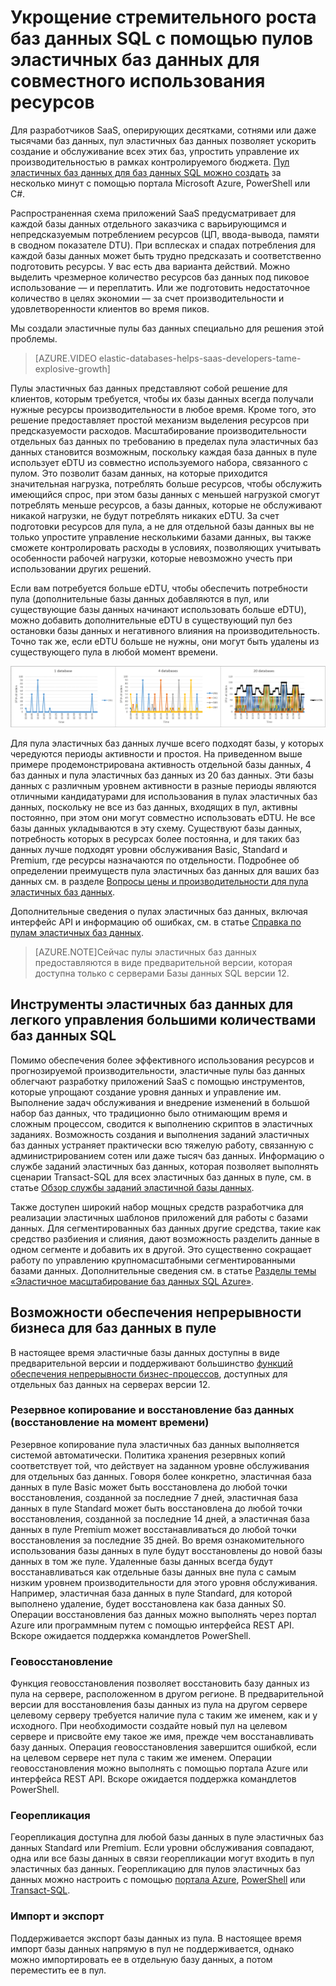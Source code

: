 <properties
	pageTitle="Пул эластичных баз данных для баз данных SQL | Microsoft Azure"
	description="Узнайте, как можно справиться со стремительным ростом баз данных SQL с помощью пулов эластичных баз данных, позволяющих совместно использовать ресурсы нескольких баз данных."
	keywords="эластичная база данных; базы данных SQL"	
	services="sql-database"
	documentationCenter=""
	authors="stevestein"
	manager="jeffreyg"
	editor="cgronlun"/>

<tags
	ms.service="sql-database"
	ms.devlang="NA"
	ms.date="11/10/2015"
	ms.author="sstein"
	ms.workload="data-management"
	ms.topic="article"
	ms.tgt_pltfrm="NA"/>


# Укрощение стремительного роста баз данных SQL с помощью пулов эластичных баз данных для совместного использования ресурсов

Для разработчиков SaaS, оперирующих десятками, сотнями или даже тысячами баз данных, пул эластичных баз данных позволяет ускорить создание и обслуживание всех этих баз, упростить управление их производительностью в рамках контролируемого бюджета. [Пул эластичных баз данных для баз данных SQL можно создать](sql-database-elastic-pool-portal.md) за несколько минут с помощью портала Microsoft Azure, PowerShell или C#.

Распространенная схема приложений SaaS предусматривает для каждой базы данных отдельного заказчика с варьирующимся и непредсказуемым потреблением ресурсов (ЦП, ввода-вывода, памяти в сводном показателе DTU). При всплесках и спадах потребления для каждой базы данных может быть трудно предсказать и соответственно подготовить ресурсы. У вас есть два варианта действий. Можно выделить чрезмерное количество ресурсов баз данных под пиковое использование — и переплатить. Или же подготовить недостаточное количество в целях экономии — за счет производительности и удовлетворенности клиентов во время пиков.

Мы создали эластичные пулы баз данных специально для решения этой проблемы.

> [AZURE.VIDEO elastic-databases-helps-saas-developers-tame-explosive-growth]


Пулы эластичных баз данных представляют собой решение для клиентов, которым требуется, чтобы их базы данных всегда получали нужные ресурсы производительности в любое время. Кроме того, это решение предоставляет простой механизм выделения ресурсов при предсказуемости расходов. Масштабирование производительности отдельных баз данных по требованию в пределах пула эластичных баз данных становится возможным, поскольку каждая база данных в пуле использует eDTU из совместно используемого набора, связанного с пулом. Это позволит базам данных, на которые приходится значительная нагрузка, потреблять больше ресурсов, чтобы обслужить имеющийся спрос, при этом базы данных с меньшей нагрузкой смогут потреблять меньше ресурсов, а базы данных, которые не обслуживают никакой нагрузки, не будут потреблять никаких eDTU. За счет подготовки ресурсов для пула, а не для отдельной базы данных вы не только упростите управление несколькими базами данных, вы также сможете контролировать расходы в условиях, позволяющих учитывать особенности рабочей нагрузки, которые невозможно учесть при использовании других решений.

Если вам потребуется больше eDTU, чтобы обеспечить потребности пула (дополнительные базы данных добавляются в пул, или существующие базы данных начинают использовать больше eDTU), можно добавить дополнительные eDTU в существующий пул без остановки базы данных и негативного влияния на производительность. Точно так же, если eDTU больше не нужны, они могут быть удалены из существующего пула в любой момент времени.

![Базы данных SQL, совместно использующие eDTU в пуле эластичных баз данных.][1]

Для пула эластичных баз данных лучше всего подходят базы, у которых чередуются периоды активности и простоя. На приведенном выше примере продемонстрирована активность отдельной базы данных, 4 баз данных и пула эластичных баз данных из 20 баз данных. Эти базы данных с различным уровнем активности в разные периоды являются отличными кандидатурами для использования в пулах эластичных баз данных, поскольку не все из баз данных, входящих в пул, активны постоянно, при этом они могут совместно использовать eDTU. Не все базы данных укладываются в эту схему. Существуют базы данных, потребность которых в ресурсах более постоянна, и для таких баз данных лучше подходят уровни обслуживания Basic, Standard и Premium, где ресурсы назначаются по отдельности. Подробнее об определении преимуществ пула эластичных баз данных для ваших баз данных см. в разделе [Вопросы цены и производительности для пула эластичных баз данных](sql-database-elastic-pool-guidance.md).

Дополнительные сведения о пулах эластичных баз данных, включая интерфейс API и информацию об ошибках, см. в статье [Справка по пулам эластичных баз данных](sql-database-elastic-pool-reference.md).


> [AZURE.NOTE]Сейчас пулы эластичных баз данных предоставляются в виде предварительной версии, которая доступна только с серверами Базы данных SQL версии 12.

## Инструменты эластичных баз данных для легкого управления большими количествами баз данных SQL

Помимо обеспечения более эффективного использования ресурсов и прогнозируемой производительности, эластичные пулы баз данных облегчают разработку приложений SaaS с помощью инструментов, которые упрощают создание уровня данных и управление им. Выполнение задач обслуживания и внедрение изменений в большой набор баз данных, что традиционно было отнимающим время и сложным процессом, сводится к выполнению скриптов в эластичных заданиях. Возможность создания и выполнения заданий эластичных баз данных устраняет практически всю тяжелую работу, связанную с администрированием сотен или даже тысяч баз данных. Информацию о службе заданий эластичных баз данных, которая позволяет выполнять сценарии Transact-SQL для всех эластичных баз данных в пуле, см. в статье [Обзор службы заданий эластичной базы данных](sql-database-elastic-jobs-overview.md).

Также доступен широкий набор мощных средств разработчика для реализации эластичных шаблонов приложений для работы с базами данных. Для сегментированных баз данных другие средства, такие как средство разбиения и слияния, дают возможность разделить данные в одном сегменте и добавить их в другой. Это существенно сокращает работу по управлению крупномасштабными сегментированными базами данных. Дополнительные сведения см. в статье [Разделы темы «Эластичное масштабирование баз данных SQL Azure»](sql-database-elastic-scale-documentation-map.md).

## Возможности обеспечения непрерывности бизнеса для баз данных в пуле

В настоящее время эластичные базы данных доступны в виде предварительной версии и поддерживают большинство [функций обеспечения непрерывности бизнес-процессов](sql-database-business-continuity.md), доступных для отдельных баз данных на серверах версии 12.

### Резервное копирование и восстановление баз данных (восстановление на момент времени)

Резервное копирование пула эластичных баз данных выполняется системой автоматически. Политика хранения резервных копий соответствует той, что действует на заданном уровне обслуживания для отдельных баз данных. Говоря более конкретно, эластичная база данных в пуле Basic может быть восстановлена до любой точки восстановления, созданной за последние 7 дней, эластичная база данных в пуле Standard может быть восстановлена до любой точки восстановления, созданной за последние 14 дней, а эластичная база данных в пуле Premium может восстанавливаться до любой точки восстановления за последние 35 дней. Во время ознакомительного использования базы данных в пуле будут восстановлены до новой базы данных в том же пуле. Удаленные базы данных всегда будут восстанавливаться как отдельные базы данных вне пула с самым низким уровнем производительности для этого уровня обслуживания. Например, эластичная база данных в пуле Standard, для которой выполнено удаление, будет восстановлена как база данных S0. Операции восстановления баз данных можно выполнять через портал Azure или программным путем с помощью интерфейса REST API. Вскоре ожидается поддержка командлетов PowerShell.

### Геовосстановление

Функция геовосстановления позволяет восстановить базу данных из пула на сервере, расположенном в другом регионе. В предварительной версии для восстановления базы данных из пула на другом сервере целевому серверу требуется наличие пула с таким же именем, как и у исходного. При необходимости создайте новый пул на целевом сервере и присвойте ему такое же имя, прежде чем восстанавливать базу данных. Операция геовосстановления завершится ошибкой, если на целевом сервере нет пула с таким же именем. Операции геовосстановления можно выполнять с помощью портала Azure или интерфейса REST API. Вскоре ожидается поддержка командлетов PowerShell.


### Георепликация

Георепликация доступна для любой базы данных в пуле эластичных баз данных Standard или Premium. Если уровни обслуживания совпадают, одна или все базы данных в связи георепликации могут входить в пул эластичных баз данных. Георепликацию для пулов эластичных баз данных можно настроить с помощью [портала Azure](sql-database-geo-replication-portal.md), [PowerShell](sql-database-geo-replication-powershell.md) или [Transact-SQL](sql-database-geo-replication-transact-sql.md).

### Импорт и экспорт

Поддерживается экспорт базы данных из пула. В настоящее время импорт базы данных напрямую в пул не поддерживается, однако можно импортировать ее в отдельную базу данных, а потом переместить ее в пул.


<!--Image references-->
[1]: ./media/sql-database-elastic-pool/databases.png

<!---HONumber=Nov15_HO4-->